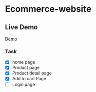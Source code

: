 # Ecommerce-website
## Live Demo
[Demo](https://sayyedbushra.github.io/Ecommerce-website/)

### Task
- [x] home page
- [x] Product page
- [x] Product detail page
- [x] Add to cart Page 
- [ ] Login page
